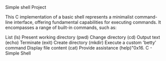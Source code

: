 Simple shell Project

This C implementation of a basic shell represents a minimalist command-line interface, offering fundamental capabilities for executing commands. It encompasses a range of built-in commands, such as:

List (ls) Present working directory (pwd) Change directory (cd) Output text (echo) Terminate (exit) Create directory (mkdir) Execute a custom 'betty' command Display file content (cat) Provide assistance (help)"0x16. C - Simple Shell
